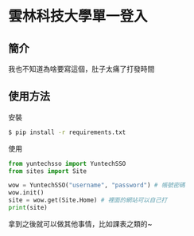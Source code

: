 # 雲林科技大學單一登入

## 簡介

我也不知道為啥要寫這個，肚子太痛了打發時間

## 使用方法

安裝

```bash
$ pip install -r requirements.txt
```

使用

```python
from yuntechsso import YuntechSSO
from sites import Site

wow = YuntechSSO("username", "password") # 帳號密碼
wow.init()
site = wow.get(Site.Home) # 裡面的網站可以自己打
print(site)
```

拿到之後就可以做其他事情，比如課表之類的~

